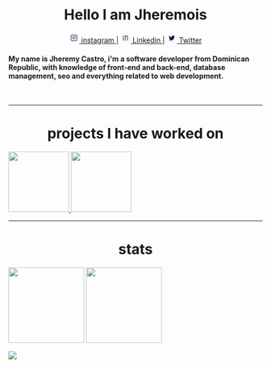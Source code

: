 <h1  align="center">Hello I am Jheremois</h1>
<p align='center'>
<a href="https://www.instagram.com/shuniata_jc/" alt='ig'>
<svg width="20" height="20" viewBox="0 0 20 20" fill="none" xmlns="http://www.w3.org/2000/svg">
<circle cx="10" cy="10" r="10" fill="#F1F6F9"/>
<rect x="4.30005" y="4.30005" width="11.4" height="11.4" rx="1.5" fill="#F1F6F9" stroke="#0E1A38"/>
<circle cx="9.90405" cy="9.90393" r="2.5" stroke="#0E1A38"/>
<circle cx="13.3" cy="6.69998" r="0.6" fill="#0E1A38"/>
</svg> instagram
</a>|
<a href="https://www.linkedin.com/in/jheremy-ricardo-castro-guerrero-3a85521a0/">
<svg width="20" height="20" viewBox="0 0 20 20" fill="none" xmlns="http://www.w3.org/2000/svg">
<circle cx="10" cy="10" r="10" fill="#F1F6F9"/>
<rect x="4.3999" y="4.40002" width="11.2" height="11" rx="5.5" fill="#F1F6F9"/>
<path d="M6.3999 15.2V5.19995H5.3999V15.2H6.3999ZM8.97133 5.19995V15.2H9.97133V5.19995H8.97133ZM9.47133 7.39995C9.72327 7.83184 9.72322 7.83187 9.72319 7.83188C9.7232 7.83188 9.72318 7.83189 9.7232 7.83188C9.72323 7.83186 9.72331 7.83182 9.72344 7.83174C9.72371 7.83159 9.72417 7.83131 9.72485 7.83092C9.72619 7.83014 9.72834 7.8289 9.73128 7.8272C9.73715 7.82381 9.74617 7.81862 9.75813 7.81178C9.78206 7.7981 9.81779 7.77783 9.8638 7.75213C9.95588 7.70072 10.0889 7.62773 10.251 7.54244C10.5763 7.37129 11.0137 7.15315 11.4696 6.96051C11.931 6.76548 12.3861 6.60746 12.753 6.54223C12.9369 6.50954 13.073 6.50502 13.1642 6.51734C13.2545 6.52952 13.2577 6.55145 13.2412 6.53296L13.9872 5.86694C13.7921 5.64846 13.5319 5.55788 13.298 5.52632C13.065 5.49488 12.816 5.51536 12.578 5.55767C12.1012 5.64244 11.5652 5.83442 11.0803 6.0394C10.5896 6.24675 10.1253 6.47861 9.78538 6.65747C9.6149 6.74717 9.4745 6.82418 9.37629 6.87902C9.32716 6.90645 9.28853 6.92837 9.26189 6.94359C9.24857 6.95121 9.23824 6.95715 9.2311 6.96128C9.22753 6.96334 9.22475 6.96495 9.22279 6.96609C9.22181 6.96666 9.22104 6.96711 9.22047 6.96744C9.22019 6.9676 9.21996 6.96774 9.21978 6.96784C9.21969 6.96789 9.21959 6.96795 9.21955 6.96797C9.21946 6.96802 9.2194 6.96806 9.47133 7.39995ZM13.2412 6.53296C13.2206 6.50982 13.2345 6.51534 13.2628 6.59681C13.2879 6.66921 13.3144 6.77223 13.3402 6.90889C13.3916 7.18176 13.4318 7.54551 13.4613 7.97782C13.5203 8.83997 13.5338 9.92501 13.5249 10.9958C13.516 12.0644 13.485 13.1093 13.4561 13.8876C13.4416 14.2766 13.4277 14.5986 13.4174 14.8232C13.4123 14.9355 13.4081 15.0234 13.4051 15.0831C13.4037 15.113 13.4025 15.1358 13.4018 15.151C13.4014 15.1587 13.4011 15.1645 13.4009 15.1683C13.4008 15.1702 13.4007 15.1716 13.4007 15.1725C13.4006 15.173 13.4006 15.1734 13.4006 15.1736C13.4006 15.1737 13.4006 15.1738 13.4006 15.1738C13.4006 15.1738 13.4006 15.1739 13.8999 15.2C14.3992 15.226 14.3992 15.226 14.3992 15.2259C14.3992 15.2258 14.3992 15.2257 14.3992 15.2256C14.3993 15.2253 14.3993 15.2249 14.3993 15.2244C14.3994 15.2233 14.3994 15.2218 14.3995 15.2197C14.3998 15.2157 14.4001 15.2097 14.4005 15.2018C14.4013 15.186 14.4024 15.1626 14.4039 15.1322C14.4069 15.0714 14.4112 14.9824 14.4164 14.8689C14.4268 14.6419 14.4408 14.317 14.4554 13.9248C14.4845 13.1407 14.5159 12.0855 14.5249 11.0041C14.5338 9.9249 14.5206 8.80993 14.459 7.90959C14.4283 7.46064 14.3848 7.05252 14.3229 6.72383C14.292 6.55971 14.2545 6.40452 14.2075 6.26891C14.1635 6.14238 14.0971 5.99008 13.9872 5.86694L13.2412 6.53296Z" fill="#0E1A38"/>
</svg> Linkedin
</a>|
<a href="https://twitter.com/jheremois"> 
<svg width="20" height="20" viewBox="0 0 20 20" fill="none" xmlns="http://www.w3.org/2000/svg">
<circle cx="10" cy="10" r="10" fill="#F1F6F9"/>
<g clip-path="url(#clip0)">
<path d="M16 6.67927C15.5537 6.87502 15.0782 7.00477 14.5825 7.06777C15.0925 6.76327 15.4818 6.28477 15.6648 5.70802C15.1893 5.99152 14.6642 6.19177 14.1047 6.30352C13.6532 5.82277 13.0097 5.52502 12.3077 5.52502C10.9457 5.52502 9.84925 6.63052 9.84925 7.98577C9.84925 8.18077 9.86575 8.36827 9.90625 8.54677C7.861 8.44702 6.05125 7.46677 4.8355 5.97352C4.62325 6.34177 4.49875 6.76327 4.49875 7.21702C4.49875 8.06902 4.9375 8.82427 5.5915 9.26152C5.19625 9.25402 4.8085 9.13927 4.48 8.95852C4.48 8.96602 4.48 8.97577 4.48 8.98552C4.48 10.181 5.33275 11.174 6.451 11.4028C6.25075 11.4575 6.0325 11.4838 5.806 11.4838C5.6485 11.4838 5.4895 11.4748 5.34025 11.4418C5.659 12.416 6.5635 13.1323 7.639 13.1555C6.802 13.8103 5.73925 14.2048 4.58875 14.2048C4.387 14.2048 4.1935 14.1958 4 14.171C5.08975 14.8738 6.38125 15.275 7.774 15.275C12.301 15.275 14.776 11.525 14.776 8.27452C14.776 8.16577 14.7722 8.06077 14.767 7.95652C15.2552 7.61002 15.6655 7.17727 16 6.67927Z" fill="#0E1A38"/>
</g>
<defs>
<clipPath id="clip0">
<rect width="12" height="12" fill="white" transform="translate(4 4.40002)"/>
</clipPath>
</defs>
</svg> Twitter
</a>

<br>

<h4>  My name is Jheremy Castro, i'm a software developer from Dominican Republic, with knowledge of front-end and back-end, database management, seo and everything related to web development.</h4>
<br>

---

<h1 id ="projects" align='center'>projects I have worked on </h1>
<p align="center">

[comment]: <> (<a href="https://github.com/jheremois/Mandelbrot">
   <img height=120 src="https://github-readme-stats.vercel.app/api/pin/?username=jheremois&repo=mandelbrot&show_owner=true&theme=tokyonight">
 </a>)
<a href="https://github.com/jheremois/noting">
  <img height=120 src="https://github-readme-stats.vercel.app/api/pin/?username=jheremois&repo=noting&show_owner=true&theme=tokyonight">
 </a>
<a href="https://github.com/jheremois/soor">
  <img height=120 src="https://github-readme-stats.vercel.app/api/pin/?username=jheremois&repo=soor&show_owner=true&theme=tokyonight">
</a>
  </p>

---

<h1 id ="stats" align='center'> stats</h1>

<p>
<img height=150 src="https://github-readme-stats.vercel.app/api/top-langs/?username=jheremois&layout=compact&theme=tokyonight&hide=html">
<img height=150 src="https://github-readme-stats.vercel.app/api?username=jheremois&count_private=true&show_icons=true&theme=tokyonight">
</p>

<img src="https://komarev.com/ghpvc/?username=jheremois">
